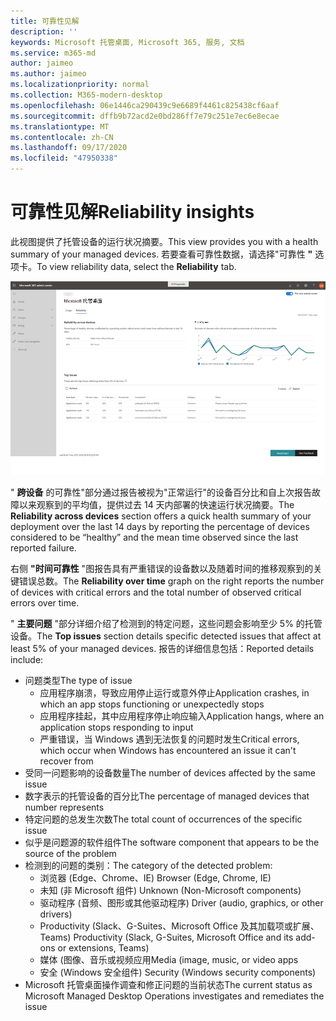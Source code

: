 ```yaml
---
title: 可靠性见解
description: ''
keywords: Microsoft 托管桌面, Microsoft 365, 服务, 文档
ms.service: m365-md
author: jaimeo
ms.author: jaimeo
ms.localizationpriority: normal
ms.collection: M365-modern-desktop
ms.openlocfilehash: 06e1446ca290439c9e6689f4461c825438cf6aaf
ms.sourcegitcommit: dffb9b72acd2e0bd286ff7e79c251e7ec6e8ecae
ms.translationtype: MT
ms.contentlocale: zh-CN
ms.lasthandoff: 09/17/2020
ms.locfileid: "47950338"
---
```

# <a name="reliability-insights"></a><span data-ttu-id="6f4be-103">可靠性见解</span><span class="sxs-lookup"><span data-stu-id="6f4be-103">Reliability insights</span></span>

<span data-ttu-id="6f4be-104">此视图提供了托管设备的运行状况摘要。</span><span class="sxs-lookup"><span data-stu-id="6f4be-104">This view provides you with a health summary of your managed devices.</span></span> <span data-ttu-id="6f4be-105">若要查看可靠性数据，请选择"可靠性 **"** 选项卡。</span><span class="sxs-lookup"><span data-stu-id="6f4be-105">To view reliability data, select the **Reliability** tab.</span></span>


![可靠性窗格：左上方设备的可靠性、右上角的时间图的可靠性、底部顶部问题表。](../../media/insights_reliability.png)

<span data-ttu-id="6f4be-108">" **跨设备** 的可靠性"部分通过报告被视为"正常运行"的设备百分比和自上次报告故障以来观察到的平均值，提供过去 14 天内部署的快速运行状况摘要。</span><span class="sxs-lookup"><span data-stu-id="6f4be-108">The **Reliability across devices** section offers a quick health summary of your deployment over the last 14 days by reporting the percentage of devices considered to be “healthy” and the mean time observed since the last reported failure.</span></span> 

 
<span data-ttu-id="6f4be-109">右侧 **"时间可靠性** "图报告具有严重错误的设备数以及随着时间的推移观察到的关键错误总数。</span><span class="sxs-lookup"><span data-stu-id="6f4be-109">The **Reliability over time** graph on the right reports the number of devices with critical errors and the total number of observed critical errors over time.</span></span>

<span data-ttu-id="6f4be-110">" **主要问题** "部分详细介绍了检测到的特定问题，这些问题会影响至少 5% 的托管设备。</span><span class="sxs-lookup"><span data-stu-id="6f4be-110">The **Top issues** section details specific detected issues that affect at least 5% of your managed devices.</span></span> <span data-ttu-id="6f4be-111">报告的详细信息包括：</span><span class="sxs-lookup"><span data-stu-id="6f4be-111">Reported details include:</span></span>

- <span data-ttu-id="6f4be-112">问题类型</span><span class="sxs-lookup"><span data-stu-id="6f4be-112">The type of issue</span></span>
    - <span data-ttu-id="6f4be-113">应用程序崩溃，导致应用停止运行或意外停止</span><span class="sxs-lookup"><span data-stu-id="6f4be-113">Application crashes, in which an app stops functioning or unexpectedly stops</span></span>
    - <span data-ttu-id="6f4be-114">应用程序挂起，其中应用程序停止响应输入</span><span class="sxs-lookup"><span data-stu-id="6f4be-114">Application hangs, where an application stops responding to input</span></span>
    - <span data-ttu-id="6f4be-115">严重错误，当 Windows 遇到无法恢复的问题时发生</span><span class="sxs-lookup"><span data-stu-id="6f4be-115">Critical errors, which occur when Windows has encountered an issue it can't recover from</span></span>
- <span data-ttu-id="6f4be-116">受同一问题影响的设备数量</span><span class="sxs-lookup"><span data-stu-id="6f4be-116">The number of devices affected by the same issue</span></span>
- <span data-ttu-id="6f4be-117">数字表示的托管设备的百分比</span><span class="sxs-lookup"><span data-stu-id="6f4be-117">The percentage of managed devices that number represents</span></span>
- <span data-ttu-id="6f4be-118">特定问题的总发生次数</span><span class="sxs-lookup"><span data-stu-id="6f4be-118">The total count of occurrences of the specific issue</span></span>
- <span data-ttu-id="6f4be-119">似乎是问题源的软件组件</span><span class="sxs-lookup"><span data-stu-id="6f4be-119">The software component that appears to be the source of the problem</span></span>
- <span data-ttu-id="6f4be-120">检测到的问题的类别：</span><span class="sxs-lookup"><span data-stu-id="6f4be-120">The category of the detected problem:</span></span>
    - <span data-ttu-id="6f4be-121">浏览器 (Edge、Chrome、IE) </span><span class="sxs-lookup"><span data-stu-id="6f4be-121">Browser (Edge, Chrome, IE)</span></span>
    - <span data-ttu-id="6f4be-122">未知 (非 Microsoft 组件) </span><span class="sxs-lookup"><span data-stu-id="6f4be-122">Unknown (Non-Microsoft components)</span></span>
    - <span data-ttu-id="6f4be-123">驱动程序 (音频、图形或其他驱动程序) </span><span class="sxs-lookup"><span data-stu-id="6f4be-123">Driver (audio, graphics, or other drivers)</span></span>
    - <span data-ttu-id="6f4be-124">Productivity (Slack、G-Suites、Microsoft Office 及其加载项或扩展、Teams) </span><span class="sxs-lookup"><span data-stu-id="6f4be-124">Productivity (Slack, G-Suites, Microsoft Office and its add-ons or extensions, Teams)</span></span>
    - <span data-ttu-id="6f4be-125">媒体 (图像、音乐或视频应用</span><span class="sxs-lookup"><span data-stu-id="6f4be-125">Media (image, music, or video apps</span></span>
    - <span data-ttu-id="6f4be-126">安全 (Windows 安全组件) </span><span class="sxs-lookup"><span data-stu-id="6f4be-126">Security (Windows security components)</span></span>
- <span data-ttu-id="6f4be-127">Microsoft 托管桌面操作调查和修正问题的当前状态</span><span class="sxs-lookup"><span data-stu-id="6f4be-127">The current status as Microsoft Managed Desktop Operations investigates and remediates the issue</span></span>


